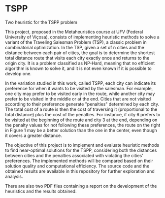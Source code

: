 # TSPP
Two heuristic for the TSPP problem

This project, proposed in the Metaheuristics course at UFV (Federal University of Viçosa),  consists of implementing heuristic methods to solve a variant of the Traveling Salesman Problem (TSP), a classic problem in combinatorial optimization. In the TSP, given a set of n cities and the distance between each pair of cities, the goal is to determine the shortest total distance route that visits each city exactly once and returns to the origin city. It is a problem classified as NP-Hard, meaning that no efficient algorithm is known to solve it, and it is not even known if it is possible to develop one.

In the variation studied in this work, called TSPP, each city can indicate its preference for when it wants to be visited by the salesman. For example, one city may prefer to be visited early in the route, while another city may prefer to be visited in the middle or at the end. Cities that are not visited according to their preference generate "penalties" determined by each city. The total cost of a route is then the cost of traversing it (proportional to the total distance) plus the cost of the penalties. For instance, if city 6 prefers to be visited at the beginning of the route and city 3 at the end, depending on the penalty values for not following these preferences, the route on the right in Figure 1 may be a better solution than the one in the center, even though it covers a greater distance.

The objective of this project is to implement and evaluate heuristic methods to find near-optimal solutions for the TSPP, considering both the distances between cities and the penalties associated with violating the cities' preferences. The implemented methods will be compared based on their solution quality and computational efficiency. The source code and the obtained results are available in this repository for further exploration and analysis.

There are also two PDF files containing a report on the development of the heuristics and the results obtained.
